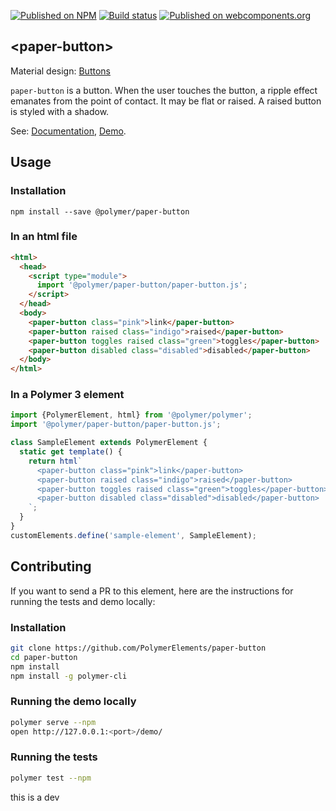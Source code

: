 [![Published on NPM](https://img.shields.io/npm/v/@polymer/paper-button.svg)](https://www.npmjs.com/package/@polymer/paper-button)
[![Build status](https://travis-ci.org/PolymerElements/paper-button.svg?branch=master)](https://travis-ci.org/PolymerElements/paper-button)
[![Published on webcomponents.org](https://img.shields.io/badge/webcomponents.org-published-blue.svg)](https://webcomponents.org/element/@polymer/paper-button)

## &lt;paper-button&gt;

Material design: [Buttons](https://www.google.com/design/spec/components/buttons.html)

`paper-button` is a button. When the user touches the button, a ripple effect emanates from the point of contact. It may be flat or raised. A raised button is styled with a shadow.

See: [Documentation](https://www.webcomponents.org/element/@polymer/paper-button),
  [Demo](https://www.webcomponents.org/element/@polymer/paper-button/demo/demo/index.html).

## Usage

### Installation
```
npm install --save @polymer/paper-button
```

### In an html file
```html
<html>
  <head>
    <script type="module">
      import '@polymer/paper-button/paper-button.js';
    </script>
  </head>
  <body>
    <paper-button class="pink">link</paper-button>
    <paper-button raised class="indigo">raised</paper-button>
    <paper-button toggles raised class="green">toggles</paper-button>
    <paper-button disabled class="disabled">disabled</paper-button>
  </body>
</html>
```
### In a Polymer 3 element
```js
import {PolymerElement, html} from '@polymer/polymer';
import '@polymer/paper-button/paper-button.js';

class SampleElement extends PolymerElement {
  static get template() {
    return html`
      <paper-button class="pink">link</paper-button>
      <paper-button raised class="indigo">raised</paper-button>
      <paper-button toggles raised class="green">toggles</paper-button>
      <paper-button disabled class="disabled">disabled</paper-button>
    `;
  }
}
customElements.define('sample-element', SampleElement);
```

## Contributing
If you want to send a PR to this element, here are
the instructions for running the tests and demo locally:

### Installation
```sh
git clone https://github.com/PolymerElements/paper-button
cd paper-button
npm install
npm install -g polymer-cli
```

### Running the demo locally
```sh
polymer serve --npm
open http://127.0.0.1:<port>/demo/
```

### Running the tests
```sh
polymer test --npm
```

this is a dev
